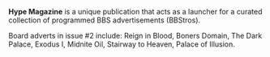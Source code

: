**Hype Magazine** is a unique publication that acts as a launcher for a curated collection of programmed BBS advertisements (BBStros).

Board adverts in issue #2 include: Reign in Blood, Boners Domain, The Dark Palace, Exodus I, Midnite Oil, Stairway to Heaven, Palace of Illusion.